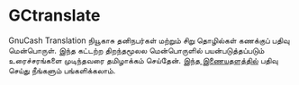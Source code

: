 # GCtranslate
GnuCash Translation
நியூகாசு தனிநபர்கள் மற்றும் சிறு தொழில்கள் க‌ண‌க்குப் ப‌திவு மென்பொருள். இந்த கட்டற்ற திறந்தமூலல மென்பொருளில் பயன்படுத்தப்படும் உரைச்சரங்களை முடிந்தவரை தமிழாக்கம் செய்தேன். [இந்த இணையதளத்தில்](https://www.transifex.com/) பதிவு செய்து நீங்களும் பங்களிக்கலாம்.
